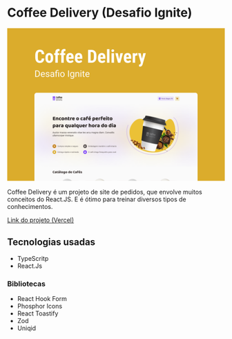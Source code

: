# Coffee Delivery (Desafio Ignite)

![Capa Coffee Delivery.png](./public/capa-coffee-delivery.png)

Coffee Delivery é um projeto de site de pedidos, que envolve muitos conceitos do React.JS. E é ótimo para treinar diversos tipos de conhecimentos. 

[Link do projeto (Vercel)](https://coffee-delivery-eight-iota.vercel.app)

## Tecnologias usadas

* TypeScritp
* React.Js

### Bibliotecas

* React Hook Form
* Phosphor Icons
* React Toastify
* Zod
* Uniqid